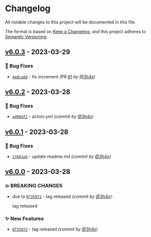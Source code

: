 # Changelog
All notable changes to this project will be documented in this file.

The format is based on [Keep a Changelog](https://keepachangelog.com/en/1.0.0/),
and this project adheres to [Semantic Versioning](https://semver.org/spec/v2.0.0.html).

## [v6.0.3] - 2023-03-29
### :bug: Bug Fixes
- [`4e8ca8d`](https://github.com/t3rn/semantic-version/commit/4e8ca8df7a6642aa5d57054fae6ba8bc19a17306) - fix increment *(PR [#1](https://github.com/t3rn/semantic-version/pull/1) by [@3h4x](https://github.com/3h4x))*


## [v6.0.2] - 2023-03-28
### :bug: Bug Fixes
- [`ad90df1`](https://github.com/t3rn/semantic-version/commit/ad90df1fced67507195215af2b1027ab57dfd5a6) - action.yml *(commit by [@3h4x](https://github.com/3h4x))*


## [v6.0.1] - 2023-03-28
### :bug: Bug Fixes
- [`17661eb`](https://github.com/t3rn/semantic-version/commit/17661ebeaea9360011a2d97f1ccb972a03498d9f) - update readme.md *(commit by [@3h4x](https://github.com/3h4x))*


## [v6.0.0] - 2023-03-28
### :boom: BREAKING CHANGES
- due to [`0735972`](https://github.com/3h4x/semantic-version/commit/0735972145d58f5a977a4cd041f7f67f3795457b) - tag released *(commit by [@3h4x](https://github.com/3h4x))*:

  tag released


### :sparkles: New Features
- [`0735972`](https://github.com/3h4x/semantic-version/commit/0735972145d58f5a977a4cd041f7f67f3795457b) - tag released *(commit by [@3h4x](https://github.com/3h4x))*


[v6.0.0]: https://github.com/3h4x/semantic-version/compare/v5.0.3...v6.0.0
[v6.0.1]: https://github.com/t3rn/semantic-version/compare/v6.0.0...v6.0.1
[v6.0.2]: https://github.com/t3rn/semantic-version/compare/v6.0.1...v6.0.2

[v6.0.3]: https://github.com/t3rn/semantic-version/compare/v6.0.2...v6.0.3